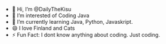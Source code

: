 - 👋 Hi, I’m @DailyTheKisu
- 👀 I’m interested of Coding Java
- 🌱 I’m currently learning Java, Python, Javaskript.
- 😄 I love Finland and Cats
- ⚡ Fun Fact: I dont know anything about coding. Just coding.
